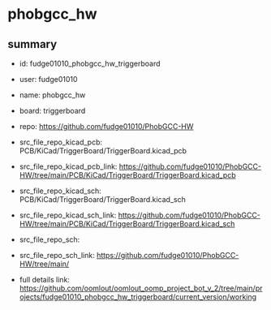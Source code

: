 # phobgcc_hw
 
## summary 
* id: fudge01010_phobgcc_hw_triggerboard
* user: fudge01010
* name: phobgcc_hw
* board: triggerboard
* repo: https://github.com/fudge01010/PhobGCC-HW
* src_file_repo_kicad_pcb: PCB/KiCad/TriggerBoard/TriggerBoard.kicad_pcb
* src_file_repo_kicad_pcb_link: https://github.com/fudge01010/PhobGCC-HW/tree/main/PCB/KiCad/TriggerBoard/TriggerBoard.kicad_pcb
* src_file_repo_kicad_sch: PCB/KiCad/TriggerBoard/TriggerBoard.kicad_sch
* src_file_repo_kicad_sch_link: https://github.com/fudge01010/PhobGCC-HW/tree/main/PCB/KiCad/TriggerBoard/TriggerBoard.kicad_sch

* src_file_repo_sch: 
* src_file_repo_sch_link: https://github.com/fudge01010/PhobGCC-HW/tree/main/
* full details link: https://github.com/oomlout/oomlout_oomp_project_bot_v_2/tree/main/projects/fudge01010_phobgcc_hw_triggerboard/current_version/working  







